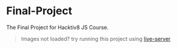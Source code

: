 # Final-Project
The Final Project for Hacktiv8 JS Course.

>Images not loaded? try running this project using [live-server](https://www.npmjs.com/package/live-server)
